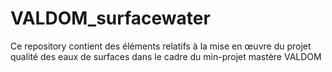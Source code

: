 # VALDOM_surfacewater
Ce repository contient des éléments relatifs à la mise en œuvre du projet qualité des eaux de surfaces dans le cadre du min-projet mastère VALDOM

